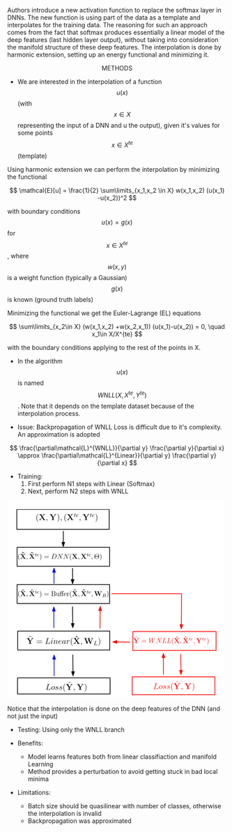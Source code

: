 Authors introduce a new activation function to replace the softmax layer in DNNs. The new function is using part of the data as a template and interpolates for the training data. The reasoning for such an approach comes from the fact that softmax produces essentially a linear model of the deep features (last hidden layer output), without taking into consideration the manifold structure of these deep features. The interpolation is done by harmonic extension, setting up an energy functional and minimizing it.

<center>METHODS</center>

- We are interested in the interpolation of a function $$u(x)$$ (with $$x\in X$$ representing the input of a DNN and u the output), given it's values for some points $$x\in X^{te}$$ (template)

Using harmonic extension we can perform the interpolation by minimizing the functional

$$
\mathcal{E}[u] = \frac{1}{2} \sum\limits_{x_1,x_2 \in X} w(x_1,x_2) (u(x_1) -u(x_2))^2
$$

with boundary conditions $$u(x)=g(x)$$ for $$x\in X^{te}$$, where $$w(x,y)$$ is a weight function (typically a Gaussian)  $$g(x)$$ is known (ground truth labels)

Minimizing the functional we get the Euler-Lagrange (EL) equations

$$
\sum\limits_{x_2\in X} (w(x_1,x_2) +w(x_2,x_1)) (u(x_1)-u(x_2)) = 0, \quad x_1\in X/X^{te}
$$

with the boundary conditions applying to the rest of the points in X.

- In the algorithm $$u(x)$$ is named $$WNLL(X, X^{te}, Y^{te})$$. Note that it depends on the template dataset because of the interpolation process.

- Issue: Backpropagation of WNLL Loss is difficult due to it's complexity. An approximation is adopted

$$
\frac{\partial\mathcal{L}^{WNLL}}{\partial y} \frac{\partial y}{\partial x}
\approx
\frac{\partial\mathcal{L}^{Linear}}{\partial y} \frac{\partial y}{\partial x}
$$

- Training:
  1. First perform N1 steps with Linear (Softmax)
  2. Next, perform N2 steps with WNLL

![Training](./assets/images/bao_1.png)

Notice that the interpolation is done on the deep features of the DNN (and not just the input)

- Testing: Using only the WNLL branch

- Benefits:
  - Model learns features both from linear classifiaction and manifold Learning
  - Method provides a perturbation to avoid getting stuck in bad local minima

- Limitations:
  - Batch size should be quasilinear with number of classes, otherwise the interpolation is invalid
  - Backpropagation was approximated
